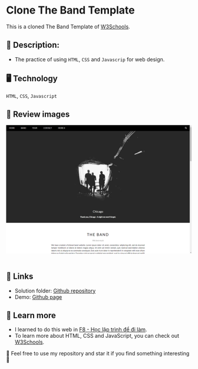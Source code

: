 # Clone The Band Template

This is a cloned The Band Template of [W3Schools](https://www.w3schools.com/w3css/tryw3css_templates_band.htm).

## 📜 Description:

- The practice of using `HTML`, `CSS` and `Javascrip` for web design.

## 🖥 Technology

`HTML`, `CSS`, `Javascript`

## 📸 Review images

<div  align="center">

<img  src="https://github.com/an-tc2912/band-demo/blob/main/assets/demo-image/demo1.png"  alt="Demo 1"  width="600px"></img> &nbsp;&nbsp;
</div>

## 📎 Links

- Solution folder: [Github repository](https://github.com/an-tc2912/band-demo)
- Demo: [Github page](https://an-tc2912.github.io/band-demo/)

## 📔 Learn more

- I learned to do this web in [F8 - Học lập trình để đi làm](https://fullstack.edu.vn/).
- To learn more about HTML, CSS and JavaScript, you can check out [W3Schools](https://www.w3schools.com/).

🤟 Feel free to use my repository and star it if you find something interesting 🤟
